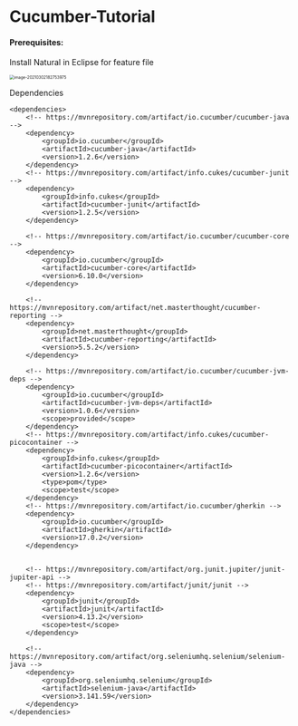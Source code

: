 # Cucumber-Tutorial





#### **Prerequisites:**



Install Natural in Eclipse for feature file



<img src="C:\Users\885726\AppData\Roaming\Typora\typora-user-images\image-20210302182753975.png" alt="image-20210302182753975" style="zoom:50%;" />



Dependencies



	<dependencies>
		<!-- https://mvnrepository.com/artifact/io.cucumber/cucumber-java -->
		<dependency>
			<groupId>io.cucumber</groupId>
			<artifactId>cucumber-java</artifactId>
			<version>1.2.6</version>
		</dependency>
		<!-- https://mvnrepository.com/artifact/info.cukes/cucumber-junit -->
		<dependency>
			<groupId>info.cukes</groupId>
			<artifactId>cucumber-junit</artifactId>
			<version>1.2.5</version>
		</dependency>
	
		<!-- https://mvnrepository.com/artifact/io.cucumber/cucumber-core -->
		<dependency>
			<groupId>io.cucumber</groupId>
			<artifactId>cucumber-core</artifactId>
			<version>6.10.0</version>
		</dependency>
	
		<!-- https://mvnrepository.com/artifact/net.masterthought/cucumber-reporting -->
		<dependency>
			<groupId>net.masterthought</groupId>
			<artifactId>cucumber-reporting</artifactId>
			<version>5.5.2</version>
		</dependency>
	
		<!-- https://mvnrepository.com/artifact/io.cucumber/cucumber-jvm-deps -->
		<dependency>
			<groupId>io.cucumber</groupId>
			<artifactId>cucumber-jvm-deps</artifactId>
			<version>1.0.6</version>
			<scope>provided</scope>
		</dependency>
		<!-- https://mvnrepository.com/artifact/info.cukes/cucumber-picocontainer -->
		<dependency>
			<groupId>info.cukes</groupId>
			<artifactId>cucumber-picocontainer</artifactId>
			<version>1.2.6</version>
			<type>pom</type>
			<scope>test</scope>
		</dependency>
		<!-- https://mvnrepository.com/artifact/io.cucumber/gherkin -->
		<dependency>
			<groupId>io.cucumber</groupId>
			<artifactId>gherkin</artifactId>
			<version>17.0.2</version>
		</dependency>


		<!-- https://mvnrepository.com/artifact/org.junit.jupiter/junit-jupiter-api -->
		<!-- https://mvnrepository.com/artifact/junit/junit -->
		<dependency>
			<groupId>junit</groupId>
			<artifactId>junit</artifactId>
			<version>4.13.2</version>
			<scope>test</scope>
		</dependency>
	
		<!-- https://mvnrepository.com/artifact/org.seleniumhq.selenium/selenium-java -->
		<dependency>
			<groupId>org.seleniumhq.selenium</groupId>
			<artifactId>selenium-java</artifactId>
			<version>3.141.59</version>
		</dependency>
	</dependencies>


```xml

```

